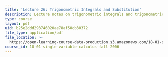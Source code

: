 ```yaml
---
title: 'Lecture 26: Trigonometric Integrals and Substitution'
description: Lecture notes on trigonometric integrals and trigonometric substitution.
type: course
layout: pdf
uid: b25e2ddd293746020ae78af50cb30372
file_type: application/pdf
file_location: >-
  https://open-learning-course-data-production.s3.amazonaws.com/18-01-single-variable-calculus-fall-2006/b25e2ddd293746020ae78af50cb30372_lec26.pdf
course_id: 18-01-single-variable-calculus-fall-2006
---
```

